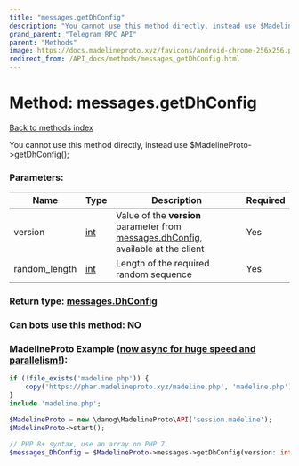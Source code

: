 ```yaml
---
title: "messages.getDhConfig"
description: "You cannot use this method directly, instead use $MadelineProto->getDhConfig();"
grand_parent: "Telegram RPC API"
parent: "Methods"
image: https://docs.madelineproto.xyz/favicons/android-chrome-256x256.png
redirect_from: /API_docs/methods/messages_getDhConfig.html
---
```

# Method: messages.getDhConfig
[Back to methods index](index.html)



You cannot use this method directly, instead use $MadelineProto->getDhConfig();

### Parameters:

| Name     |    Type       | Description | Required |
|----------|---------------|-------------|----------|
|version|[int](/API_docs/types/int.html) | Value of the **version** parameter from [messages.dhConfig](../constructors/messages.dhConfig.html), available at the client | Yes|
|random\_length|[int](/API_docs/types/int.html) | Length of the required random sequence | Yes|


### Return type: [messages.DhConfig](/API_docs/types/messages.DhConfig.html)

### Can bots use this method: **NO**


### MadelineProto Example ([now async for huge speed and parallelism!](https://docs.madelineproto.xyz/docs/ASYNC.html)):


```php
if (!file_exists('madeline.php')) {
    copy('https://phar.madelineproto.xyz/madeline.php', 'madeline.php');
}
include 'madeline.php';

$MadelineProto = new \danog\MadelineProto\API('session.madeline');
$MadelineProto->start();

// PHP 8+ syntax, use an array on PHP 7.
$messages_DhConfig = $MadelineProto->messages->getDhConfig(version: int, random_length: int, );
```

